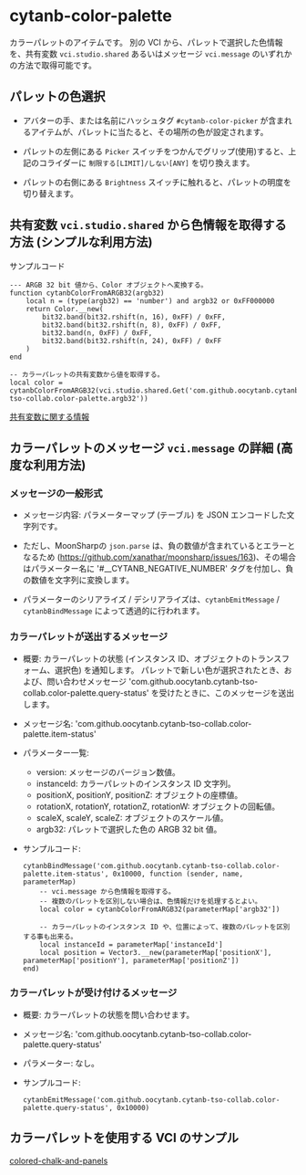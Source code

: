 # cytanb-color-palette

カラーパレットのアイテムです。
別の VCI から、パレットで選択した色情報を、共有変数 `vci.studio.shared` あるいはメッセージ `vci.message` のいずれかの方法で取得可能です。

## パレットの色選択

- アバターの手、または名前にハッシュタグ `#cytanb-color-picker` が含まれるアイテムが、パレットに当たると、その場所の色が設定されます。

- パレットの左側にある `Picker` スイッチをつかんでグリップ(使用)すると、上記のコライダーに `制限する[LIMIT]/しない[ANY]` を切り換えます。

- パレットの右側にある `Brightness` スイッチに触れると、パレットの明度を切り替えます。

## 共有変数 `vci.studio.shared` から色情報を取得する方法 (シンプルな利用方法)

サンプルコード

```
--- ARGB 32 bit 値から、Color オブジェクトへ変換する。
function cytanbColorFromARGB32(argb32)
	local n = (type(argb32) == 'number') and argb32 or 0xFF000000
	return Color.__new(
		bit32.band(bit32.rshift(n, 16), 0xFF) / 0xFF,
		bit32.band(bit32.rshift(n, 8), 0xFF) / 0xFF,
		bit32.band(n, 0xFF) / 0xFF,
		bit32.band(bit32.rshift(n, 24), 0xFF) / 0xFF
	)
end

-- カラーパレットの共有変数から値を取得する。
local color = cytanbColorFromARGB32(vci.studio.shared.Get('com.github.oocytanb.cytanb-tso-collab.color-palette.argb32'))
```

[共有変数に関する情報](https://gist.github.com/oocytanb/e35ab915f0ef9cf4f5948707f52da7af)

## カラーパレットのメッセージ `vci.message` の詳細 (高度な利用方法)

### メッセージの一般形式
- メッセージ内容: パラメーターマップ (テーブル) を JSON エンコードした文字列です。

- ただし、MoonSharpの `json.parse` は、負の数値が含まれているとエラーとなるため (https://github.com/xanathar/moonsharp/issues/163)、その場合はパラメーター名に '#__CYTANB_NEGATIVE_NUMBER' タグを付加し、負の数値を文字列に変換します。

- パラメーターのシリアライズ / デシリアライズは、`cytanbEmitMessage` / `cytanbBindMessage` によって透過的に行われます。

### カラーパレットが送出するメッセージ
- 概要: カラーパレットの状態 (インスタンス ID、オブジェクトのトランスフォーム、選択色) を通知します。
    パレットで新しい色が選択されたとき、および、問い合わせメッセージ 'com.github.oocytanb.cytanb-tso-collab.color-palette.query-status' を受けたときに、このメッセージを送出します。

- メッセージ名: 'com.github.oocytanb.cytanb-tso-collab.color-palette.item-status'

- パラメーター一覧:
    - version: メッセージのバージョン数値。
    - instanceId: カラーパレットのインスタンス ID 文字列。
    - positionX, positionY, positionZ: オブジェクトの座標値。
    - rotationX, rotationY, rotationZ, rotationW: オブジェクトの回転値。
    - scaleX, scaleY, scaleZ: オブジェクトのスケール値。
    - argb32: パレットで選択した色の ARGB 32 bit 値。

- サンプルコード:
    ```
    cytanbBindMessage('com.github.oocytanb.cytanb-tso-collab.color-palette.item-status', 0x10000, function (sender, name, parameterMap)
        -- vci.message から色情報を取得する。
        -- 複数のパレットを区別しない場合は、色情報だけを処理するとよい。
        local color = cytanbColorFromARGB32(parameterMap['argb32'])

        -- カラーパレットのインスタンス ID や、位置によって、複数のパレットを区別する事も出来る。
        local instanceId = parameterMap['instanceId']
        local position = Vector3.__new(parameterMap['positionX'], parameterMap['positionY'], parameterMap['positionZ'])
    end)
    ```

### カラーパレットが受け付けるメッセージ

- 概要: カラーパレットの状態を問い合わせます。

- メッセージ名: 'com.github.oocytanb.cytanb-tso-collab.color-palette.query-status'

- パラメーター: なし。

- サンプルコード:
    ```
    cytanbEmitMessage('com.github.oocytanb.cytanb-tso-collab.color-palette.query-status', 0x10000)
    ```

## カラーパレットを使用する VCI のサンプル
[colored-chalk-and-panels](../colored-chalk-and-panels/README.md)
